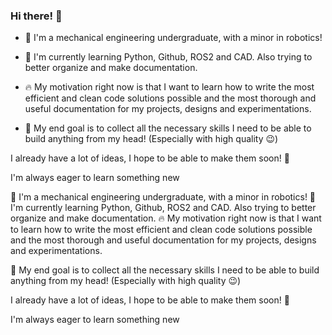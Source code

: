 ### Hi there! 👋
- 🤖 I'm a mechanical engineering undergraduate, with a minor in robotics!
- 📖 I'm currently learning Python, Github, ROS2 and CAD. Also trying to better organize and make documentation.
- 🔥 My motivation right now is that I want to learn how to write the most efficient and clean code solutions possible and the most thorough and useful documentation for my projects, designs and experimentations. 

- 🚀 My end goal is to collect all the necessary skills I need to be able to build anything from my head! (Especially with high quality 😉)

I already have a lot of ideas, I hope to be able to make them soon! 🌠

I'm always eager to learn something new


🤖 I'm a mechanical engineering undergraduate, with a minor in robotics!
📖 I'm currently learning Python, Github, ROS2 and CAD. Also trying to better organize and make documentation.
🔥 My motivation right now is that I want to learn how to write the most efficient and clean code solutions possible and the most thorough and useful documentation for my projects, designs and experimentations. 

🚀 My end goal is to collect all the necessary skills I need to be able to build anything from my head! (Especially with high quality 😉)

I already have a lot of ideas, I hope to be able to make them soon! 🌠

I'm always eager to learn something new
